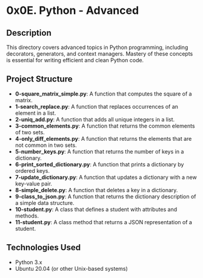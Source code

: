 # 0x0E. Python - Advanced

## Description
This directory covers advanced topics in Python programming, including decorators, generators, and context managers. Mastery of these concepts is essential for writing efficient and clean Python code.

## Project Structure

- **0-square_matrix_simple.py**: A function that computes the square of a matrix.
- **1-search_replace.py**: A function that replaces occurrences of an element in a list.
- **2-uniq_add.py**: A function that adds all unique integers in a list.
- **3-common_elements.py**: A function that returns the common elements of two sets.
- **4-only_diff_elements.py**: A function that returns the elements that are not common in two sets.
- **5-number_keys.py**: A function that returns the number of keys in a dictionary.
- **6-print_sorted_dictionary.py**: A function that prints a dictionary by ordered keys.
- **7-update_dictionary.py**: A function that updates a dictionary with a new key-value pair.
- **8-simple_delete.py**: A function that deletes a key in a dictionary.
- **9-class_to_json.py**: A function that returns the dictionary description of a simple data structure.
- **10-student.py**: A class that defines a student with attributes and methods.
- **11-student.py**: A class method that returns a JSON representation of a student.

## Technologies Used
- Python 3.x
- Ubuntu 20.04 (or other Unix-based systems)
